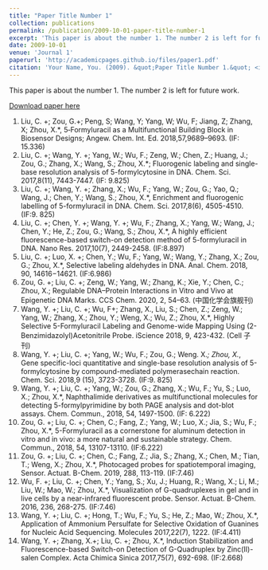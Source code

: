 ```yaml
---
title: "Paper Title Number 1"
collection: publications
permalink: /publication/2009-10-01-paper-title-number-1
excerpt: 'This paper is about the number 1. The number 2 is left for future work.'
date: 2009-10-01
venue: 'Journal 1'
paperurl: 'http://academicpages.github.io/files/paper1.pdf'
citation: 'Your Name, You. (2009). &quot;Paper Title Number 1.&quot; <i>Journal 1</i>. 1(1).'
---
```

This paper is about the number 1. The number 2 is left for future work.

[Download paper here](http://academicpages.github.io/files/paper1.pdf)

1.	Liu, C. +; Zou, G.+; Peng, S; Wang, Y; Yang, W; Wu, F; Jiang, Z; Zhang, X; Zhou, X.*, 5‐Formyluracil as a Multifunctional Building Block in Biosensor Designs; Angew. Chem. Int. Ed. 2018,57,9689–9693. (IF: 15.336)
2.	 Liu, C. +; Wang, Y. +; Yang, W.; Wu, F.; Zeng, W.; Chen, Z.; Huang, J.; Zou, G.; Zhang, X.; Wang, S.; Zhou, X.*; Fluorogenic labeling and single-base resolution analysis of 5-formylcytosine in DNA. Chem. Sci. 2017,8(11), 7443-7447. (IF: 9.825)
3.	 Liu, C. +; Wang, Y. +; Zhang, X.; Wu, F.; Yang, W.; Zou, G.; Yao, Q.; Wang, J.; Chen, Y.; Wang, S.; Zhou, X.*, Enrichment and fluorogenic labelling of 5-formyluracil in DNA. Chem. Sci. 2017,8(6), 4505-4510. (IF:9. 825)
4.	 Liu, C. +; Chen, Y. +; Wang, Y. +; Wu, F.; Zhang, X.; Yang, W.; Wang, J.; Chen, Y.; He, Z.; Zou, G.; Wang, S.; Zhou, X.*, A highly efficient fluorescence-based switch-on detection method of 5-formyluracil in DNA. Nano Res. 2017,10(7), 2449-2458. (IF:8.897)
5.	Liu, C. +; Luo, X. +; Chen, Y.; Wu, F.; Yang, W.; Wang, Y.; Zhang, X.; Zou, G.; Zhou, X.*, Selective labeling aldehydes in DNA. Anal. Chem. 2018, 90, 14616−14621. (IF:6.986)
6.	Zou, G. +; Liu, C. +; Zeng, W.; Yang, W.; Zhang, K.; Xie, Y.; Chen, C.; Zhou, X.; Regulable DNA–Protein Interactions in Vitro and Vivo at Epigenetic DNA Marks. CCS Chem. 2020, 2, 54–63. (中国化学会旗舰刊)
7.	Wang, Y. +; Liu, C. +; Wu, F+; Zhang, X., Liu, S.; Chen, Z.; Zeng, W.; Yang, W.; Zhang, X.; Zhou, Y.; Weng, X.; Wu, Z.; Zhou, X.*, Highly Selective 5-Formyluracil Labeling and Genome-wide Mapping Using (2-Benzimidazolyl)Acetonitrile Probe. iScience 2018, 9, 423-432. (Cell 子刊)
8.	Wang, Y. +; Liu, C. +; Yang, W.; Wu, F.; Zou, G.; Weng. X.*; Zhou, X.*, Gene specific-loci quantitative and single-base resolution analysis of 5-formylcytosine by compound-mediated polymerasechain reaction. Chem. Sci. 2018,9 (15), 3723-3728. (IF:9. 825)
9.	Wang, Y. +; Liu, C. +; Yang, W.; Zou, G.; Zhang, X.; Wu, F.; Yu, S.; Luo, X.; Zhou, X.*, Naphthalimide derivatives as multifunctional molecules for detecting 5-formylpyrimidine by both PAGE analysis and dot-blot assays. Chem. Commun., 2018, 54, 1497-1500. (IF: 6.222)
10.	Zou, G. +; Liu, C. +; Chen, C.; Fang, Z.; Yang, W.; Luo, X.; Jia, S.; Wu, F.; Zhou, X.*, 5-Formyluracil as a cornerstone for aluminum detection in vitro and in vivo: a more natural and sustainable strategy. Chem. Commun., 2018, 54, 13107-13110. (IF:6.222)
11.	Zou, G. +; Liu, C. +; Chen, C.; Fang, Z.; Jia, S.; Zhang, X.; Chen, M.; Tian, T.; Weng, X.; Zhou, X.*, Photocaged probes for spatiotemporal imaging, Sensor. Actuat. B-Chem. 2019, 288, 113-119. (IF:7.46)
12.	Wu, F. +; Liu, C. +; Chen, Y.; Yang, S.; Xu, J.; Huang, R.; Wang, X.; Li, M.; Liu, W.; Mao, W.; Zhou, X.*, Visualization of G-quadruplexes in gel and in live cells by a near-infrared fluorescent probe. Sensor. Actuat. B-Chem. 2016, 236, 268-275. (IF:7.46)
13.	Wang, Y. +; Liu, C. +; Hong, T.; Wu, F.; Yu, S.; He, Z.; Mao, W.; Zhou, X.*, Application of Ammonium Persulfate for Selective Oxidation of Guanines for Nucleic Acid Sequencing. Molecules 2017,22(7), 1222. (IF:4.411)
14.	Wang, Y. +; Zhang, X.+; Liu, C. +; Zhou, X.*, Induction Stabilization and Fluorescence-based Switch-on Detection of G-Quadruplex by Zinc(II)-salen Complex. Acta Chimica Sinica 2017,75(7), 692-698. (IF:2.668)
